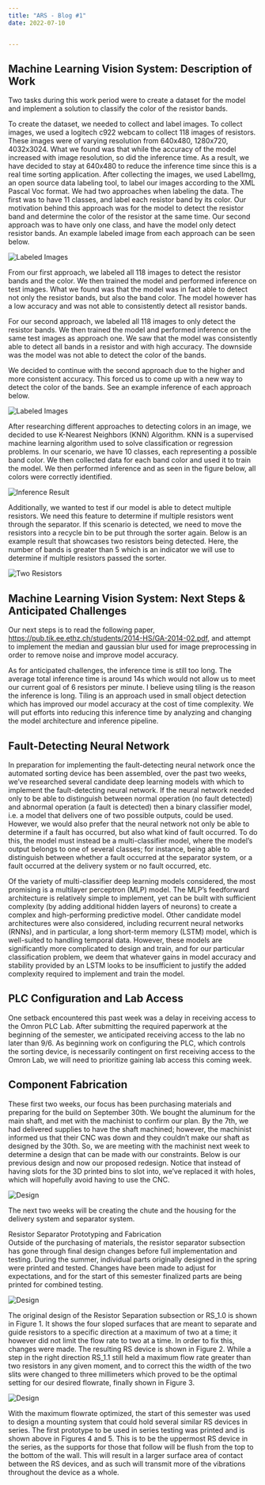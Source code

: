 ```yaml
---
title: "ARS - Blog #1"
date: 2022-07-10


---
```




## Machine Learning Vision System: Description of Work


Two tasks during this work period were to create a dataset for the model and implement a solution to classify the color of the resistor bands.

To create the dataset, we needed to collect and label images. To collect images, we used a logitech c922 webcam to collect 118 images of resistors. These images were of varying resolution from 640x480, 1280x720, 4032x3024. What we found was that while the accuracy of the model increased with image resolution, so did the inference time. As a result, we have decided to stay at 640x480 to reduce the inference time since this is a real time sorting application. After collecting the images, we used LabelImg, an open source data labeling tool, to label our images according to the XML Pascal Voc format. We had two approaches when labeling the data. The first was to have 11 classes, and label each resistor band by its color. Our motivation behind this approach was for the model to detect the resistor band and determine the color of the resistor at the same time. Our second approach was to have only one class, and have the model only detect resistor bands. An example labeled image from each approach can be seen below.

![Labeled Images](/assets/images/labels.png)




From our first approach, we labeled all 118 images to detect the resistor bands and the color. We then trained the model and performed inference on test images. What we found was that the model was in fact able to detect not only the resistor bands, but also the band color. The model however has a low accuracy and was not able to consistently detect all resistor bands.

For our second approach, we labeled all 118 images to only detect the resistor bands. We then trained the model and performed inference on the same test images as approach one. We saw that the model was consistently able to detect all bands in a resistor and with high accuracy. The downside was the model was not able to detect the color of the bands.

We decided to continue with the second approach due to the higher and more consistent accuracy. This forced us to come up with a new way to detect the color of the bands. See an example inference of each approach below.

![Labeled Images](/assets/images/inference.png)


After researching different approaches to detecting colors in an image, we decided to use K-Nearest Neighbors (KNN) Algorithm. KNN is a supervised machine learning algorithm used to solve classification or regression problems. In our scenario, we have 10 classes, each representing a possible band color. We then collected data for each band color and used it to train the model. We then performed inference and as seen in the figure below, all colors were correctly identified. 

![Inference Result](/assets/images/inference_band.png)

Additionally, we wanted to test if our model is able to detect multiple resistors. We need this feature to determine if multiple resistors went through the separator. If this scenario is detected, we need to move the resistors into a recycle bin to be put through the sorter again. Below is an example result that showcases two resistors being detected. Here, the number of bands is greater than 5 which is an indicator we will use to determine if multiple resistors passed the sorter.

![Two Resistors](/assets/images/double_inference.png)
## Machine Learning Vision System: Next Steps & Anticipated Challenges

Our next steps is to read the following paper, https://pub.tik.ee.ethz.ch/students/2014-HS/GA-2014-02.pdf, and  attempt to implement the median and gaussian blur used for image preprocessing in order to remove noise and improve model accuracy.

As for anticipated challenges, the inference time is still too long. The average total inference time is around 14s which would not allow us to meet our current goal of 6 resistors per minute. I believe using tiling is the reason the inference is long. Tiling is an approach used in small object detection which has improved our model accuracy at the cost of time complexity. We will put efforts into reducing this inference time by analyzing and changing the model architecture and inference pipeline.


## Fault-Detecting Neural Network

In preparation for implementing the fault-detecting neural network once the automated sorting device has been assembled, over the past two weeks, we’ve researched several candidate deep learning models with which to implement the fault-detecting neural network. If the neural network needed only to be able to distinguish between normal operation (no fault detected) and abnormal operation (a fault is detected) then a binary classifier model, i.e. a model that delivers one of two possible outputs, could be used. However, we would also prefer that the neural network not only be able to determine if a fault has occurred, but also what kind of fault occurred. To do this, the model must instead be a multi-classifier model, where the model’s output belongs to one of several classes; for instance, being able to distinguish between whether a fault occurred at the separator system, or a fault occurred at the delivery system or no fault occurred, etc.

Of the variety of multi-classifier deep learning models considered, the most promising is a multilayer perceptron (MLP) model. The MLP’s feedforward architecture is relatively simple to implement, yet can be built with sufficient complexity (by adding additional hidden layers of neurons) to create a complex and high-performing predictive model. Other candidate model architectures were also considered, including recurrent neural networks (RNNs), and in particular, a long short-term memory (LSTM) model, which is well-suited to handling temporal data. However, these models are significantly more complicated to design and train, and for our particular classification problem, we deem that whatever gains in model accuracy and stability provided by an LSTM looks to be insufficient to justify the added complexity required to implement and train the model.


## PLC Configuration and Lab Access
One setback encountered this past week was a delay in receiving access to the Omron PLC Lab. After submitting the required paperwork at the beginning of the semester, we anticipated receiving access to the lab no later than 9/6. As beginning work on configuring the PLC, which controls the sorting device, is necessarily contingent on first receiving access to the Omron Lab, we will need to prioritize gaining lab access this coming week.


## Component Fabrication

These first two weeks, our focus has been purchasing materials and preparing for the build on September 30th. We bought the aluminum for the main shaft, and met with the machinist to confirm our plan. By the 7th, we had delivered supplies to have the shaft machined; however, the machinist informed us that their CNC was down and they couldn’t make our shaft as designed by the 30th. So, we are meeting with the machinist next week to determine a design that can be made with our constraints. Below is our previous design and now our proposed redesign. Notice that instead of having slots for the 3D printed bins to slot into, we’ve replaced it with holes, which will hopefully avoid having to use the CNC.

![Design](/assets/images/design.png)

The next two weeks will be creating the chute and the housing for the delivery system and separator system. 



Resistor Separator Prototyping and Fabrication   
Outside of the purchasing of materials, the resistor separator subsection has gone through final design changes before full implementation and testing. During the summer, individual parts originally designed in the spring were printed and tested. Changes have been made to adjust for expectations, and for the start of this semester finalized parts are being printed for combined testing.


![Design](/assets/images/sorter.png)


The original design of the Resistor Separation subsection or RS_1.0 is shown in Figure 1. It shows the four sloped surfaces that are meant to separate and guide resistors to a specific direction at a maximum of two at a time; it however did not limit the flow rate to two at a time. In order to fix this, changes were made. The resulting RS device is shown in Figure 2. While a step in the right direction RS_1.1 still held a maximum flow rate greater than two resistors in any given moment, and to correct this the width of the two slits were changed to three millimeters which proved to be the optimal setting for our desired flowrate, finally shown in Figure 3.



![Design](/assets/images/sorter2.png)


With the maximum flowrate optimized, the start of this semester was used to design a mounting system that could hold several similar RS devices in series. The first prototype to be used in series testing was printed and is shown above in Figures 4 and 5. This is to be the uppermost RS device in the series, as the supports for those that follow will be flush from the top to the bottom of the wall. This will result in a larger surface area of contact between the RS devices, and as such will transmit more of the vibrations throughout the device as a whole.


